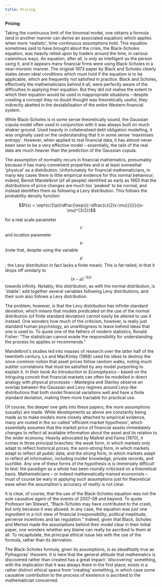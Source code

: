 ```yaml
---
title: Pricing
---
```

**Pricing**

Taking the continuous limit of the binomial model, one obtains a formula (and in another manner can derive an associated equation) which applies when more 'realistic', time-continuous assumptions hold. This equation sometimes said to have brought about the crisis, the Black-Scholes equation, was heavily relied upon by traders around the time, in various calamitous ways. An equation, after all, is only as intelligent as the person using it, and it appears many financial firms were using Black-Scholes in a near-moronic manner. The original 1973 paper by Black and Scholes clearly states seven ideal conditions which must hold if the equation is to be applicable, which are frequently not satisfied in practice. Black and Scholes, effectively the mathematicians behind it all, were perfectly aware of the difficulties in applying their equation. But they did not realise the extent to which their equation would be used in inappropriate situations – despite creating a concept they no doubt thought was theoretically useful, they indirectly abetted in the destabilisation of the entire Western financial system.

While Black-Scholes is in some sense theoretically sound, the Gaussian copula model often used in conjunction with it was always built on much shakier ground. Used heavily in collateralised debt obligation modelling, it was originally used on the understanding that it in some sense 'maximises entropy'. However, when applied to real financial data, it has almost never been seen to be a very effective model – essentially, the tails of the real data are much heavier than the prediction of the Gaussian copula.

The assumption of normality recurs in financial mathematics, presumably because it has many convenient properties and is at least somewhat 'physical' as a distribution. Unfortunately for financial mathematicians, in many key cases there is little empirical evidence for this normal behaviour; indeed, Benoit Mandelbrot (of all people) identified as early as 1963 that the distributions of price changes are much too 'peaked' to be normal, and instead identifies them as following a Levy distribution. This follows the probability density function 

$$f(x) = \sqrt{c/2\pi}\dfrac{\exp({{-\dfrac{c}{2(x-\mu)}}})}{(x-\mu)^{3/2}}$$

for a real scale parameter $$c$$ and location parameter $$\mu$$ (note that, despite using the variable $$\mu$$, the Levy distribution in fact lacks a finite mean). This is fat-tailed, in that it drops off similarly to $$(x-\mu)^{-3/2}$$ towards infinity.  Notably, this distribution, as with the normal distribution, is 'stable': add together several variables following Levy distributions, and their sum also follows a Levy distribution.

The problem, however, is that the Levy distribution has infinite standard deviation, which means that models predicated on the use of the normal distribution (of finite standard deviation) cannot easily be altered to use it instead. One wonders how much of the criticism, however, is really just standard human psychology, an unwillingness to leave behind ideas that one is used to. To quote one of the fathers of modern statistics, Ronald Fisher: "The statistician cannot evade the responsibility for understanding the process he applies or recommends." 

Mandelbrot's studies led into masses of research over the latter half of the twentieth century. Lo and MacKinley (1988) used his ideas to destroy the once-common notion that asset prices follow random walks, noting much subtler correlations that  must be satisfied by any model purporting to explain it. In their book *An Introduction to Econophysics* – based on the intriguing conceit that financial markets can often be modelled in direct analogy with physical processes – Mantegna and Stanley observe an overlap between the Gaussian and Levy regimes around Levy-like distributions that both model financial variations well and have a finite standard deviation, making them more tractable for practical use. 

Of course, the deeper one gets into these papers, the more assumptions (usually) are made. While developments as above are constantly being made as to make models more closely attached to empirical evidence, many are rooted in the so-called 'efficient-market hypothesis', which essentially assumes that the market price of financial assets immediately changes to reflect all available information about the asset and its relation to the wider economy. Heavily advocated by Malkiel and Fama (1970), it comes in three principal branches: the *weak* form, in which markets only adapt to reflect historical prices; the *semi-strong* form, in which markets adapt to reflect all *public* data; and the *strong* form, in which markets adapt to reflect all information, including insider knowledge, private records, and suchlike. Any one of these forms of the hypothesis is is immensely difficult to test; the paradigm as a whole has been roundly criticised on a theoretical basis. Mathematicians – or indeed mathematically-trained economists – must of course be wary in applying such assumptions just for theoretical ease when the assumption's accuracy of reality is not clear.

It is clear, of course, that the use of the Black-Scholes equation was not the sole causative agent of the events of 2007-08 and beyond. To quote Professor Ian Stewart, "Black-Scholes may have contributed to the crash, but only because it was abused. In any case, the equation was just one ingredient in a rich stew of financial irresponsibility, political ineptitude, perverse incentives and lax regulation." Indeed, given that Black, Scholes and Merton made the assumptions behind their model clear in their initial paper, one wonders whether any blame can really be ascribed to them at all. To recapitulate, the principal ethical issue lies with the use of the formula, rather than its derivation.

The Black-Scholes formula, given its assumptions, is as steadfastly true as Pythagoras' theorem. It is here that the general attitude that mathematics is discovered rather than created has a great impact: 'discovering' something, with the implication that it was always there in the first place, exists in a rather distinct ethical space from 'creating' something, in which case some causative contribution to the process of existence is ascribed to the mathematician concerned. 
